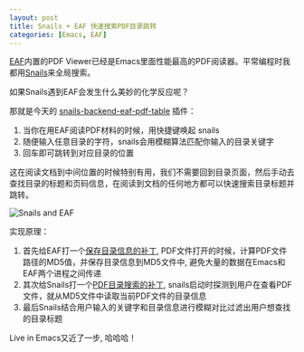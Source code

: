 ```yaml
---
layout: post
title: Snails + EAF 快速搜索PDF目录跳转
categories: [Emacs, EAF]
---
```


[EAF](https://github.com/manateelazycat/emacs-application-framework)内置的PDF Viewer已经是Emacs里面性能最高的PDF阅读器。平常编程时我都用[Snails](https://github.com/manateelazycat/snails)来全局搜索。

如果Snails遇到EAF会发生什么美妙的化学反应呢？

那就是今天的 [snails-backend-eaf-pdf-table](https://github.com/manateelazycat/snails/blob/master/snails-backend-eaf-pdf-table.el) 插件：

1. 当你在用EAF阅读PDF材料的时候，用快捷键唤起 snails
2. 随便输入任意目录的字符，snails会用模糊算法匹配你输入的目录关键字
3. 回车即可跳转到对应目录的位置

这在阅读文档到中间位置的时候特别有用，我们不需要回到目录页面，然后手动去查找目录的标题和页码信息，在阅读到文档的任何地方都可以快速搜索目录标题并跳转。

![Snails and EAF]({{site.url}}/pics/snails-and-eaf/snails-and-eaf.gif)

实现原理：

1. 首先给EAF打一个[保存目录信息的补丁](https://github.com/manateelazycat/emacs-application-framework/commit/db85cdc2cfc8407c5cdfe5d308fa6b48d7715e43), PDF文件打开的时候，计算PDF文件路径的MD5值，并保存目录信息到MD5文件中, 避免大量的数据在Emacs和EAF两个进程之间传递
2. 其次给Snails打一个[PDF目录搜索的补丁](https://github.com/manateelazycat/snails/commit/7abde5048fd3af3d0807133bb3e2eb8620ee66c4), snails启动时探测到用户在查看PDF文件，就从MD5文件中读取当前PDF文件的目录信息
3. 最后Snails结合用户输入的关键字和目录信息进行模糊对比过滤出用户想查找的目录标题

Live in Emacs又近了一步, 哈哈哈！
